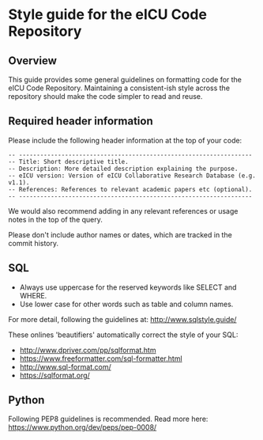 # Style guide for the eICU Code Repository

## Overview

This guide provides some general guidelines on formatting code for the eICU Code Repository. Maintaining a consistent-ish style across the repository should make the code simpler to read and reuse.

## Required header information

Please include the following header information at the top of your code:

```
-- ------------------------------------------------------------------
-- Title: Short descriptive title.
-- Description: More detailed description explaining the purpose.
-- eICU version: Version of eICU Collaborative Research Database (e.g. v1.1). 
-- References: References to relevant academic papers etc (optional). 
-- ------------------------------------------------------------------
```

We would also recommend adding in any relevant references or usage notes in the top of the query.

Please don't include author names or dates, which are tracked in the commit history.

## SQL

- Always use uppercase for the reserved keywords like SELECT and WHERE.
- Use lower case for other words such as table and column names.

For more detail, following the guidelines at: http://www.sqlstyle.guide/

These onlines 'beautifiers' automatically correct the style of your SQL:
- http://www.dpriver.com/pp/sqlformat.htm
- https://www.freeformatter.com/sql-formatter.html
- http://www.sql-format.com/
- https://sqlformat.org/


## Python

Following PEP8 guidelines is recommended. Read more here: https://www.python.org/dev/peps/pep-0008/
